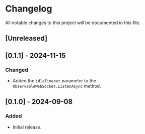 # Changelog

All notable changes to this project will be documented in this file.

## [Unreleased]

## [0.1.1] - 2024-11-15

### Changed

- Added the `idleTimeout` parameter to the `ObservableWebSocket.ListenAsync` method.

## [0.1.0] - 2024-09-08

### Added

- Initial release.

